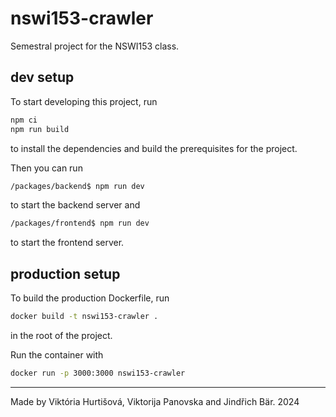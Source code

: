 # nswi153-crawler

Semestral project for the NSWI153 class.

## dev setup

To start developing this project, run

```bash
npm ci
npm run build
```

to install the dependencies and build the prerequisites for the project.

Then you can run

```bash
/packages/backend$ npm run dev
```

to start the backend server and

```bash
/packages/frontend$ npm run dev
```

to start the frontend server.

## production setup

To build the production Dockerfile, run

```bash
docker build -t nswi153-crawler .
```

in the root of the project.

Run the container with

```bash
docker run -p 3000:3000 nswi153-crawler
```

---

Made by Viktória Hurtišová, Viktorija Panovska and Jindřich Bär. 2024
